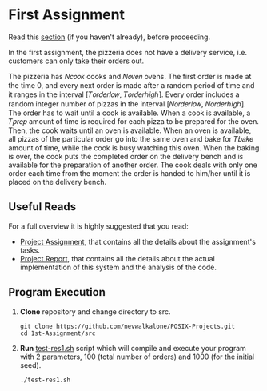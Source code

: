 # First Assignment

Read this [section](https://github.com/nevwalkalone/POSIX-Projects/blob/main/README.md) (if you haven't already), before proceeding.

In the first assignment, the pizzeria
does not have a delivery service, i.e. customers can only take their orders out.

The pizzeria has 𝑁𝑐𝑜𝑜𝑘 cooks and 𝑁𝑜𝑣𝑒𝑛 ovens. The first order is
made at the time 0, and every next order is made after a random period of time and it ranges in
the interval [𝑇𝑜𝑟𝑑𝑒𝑟𝑙𝑜𝑤, 𝑇𝑜𝑟𝑑𝑒𝑟ℎ𝑖𝑔ℎ]. Every order includes a random integer number of pizzas in
the interval [𝑁𝑜𝑟𝑑𝑒𝑟𝑙𝑜𝑤, 𝑁𝑜𝑟𝑑𝑒𝑟ℎ𝑖𝑔ℎ]. The order has to wait until a cook is available. When a cook
is available, a 𝑇𝑝𝑟𝑒𝑝 amount of time is required for each pizza to be prepared for the oven. Then,
the cook waits until an oven is available. When an oven is available, all pizzas of the particular
order go into the same oven and bake for 𝑇𝑏𝑎𝑘𝑒 amount of time, while the cook is busy
watching this oven. When the baking is over, the cook puts the completed order on the delivery
bench and is available for the preparation of another order. The cook deals with only one order
each time from the moment the order is handed to him/her until it is placed on the delivery
bench.

## Useful Reads

For a full overview it is highly suggested that you read:

- [Project Assignment](assignment-report/project1-assignment.pdf), that contains all the details about the assignment's tasks.
- [Project Report](assignment-report/project1-report.pdf), that contains all the details about the actual implementation of this system and the analysis of the code.

## Program Execution

1. **Clone** repository and change directory to src.

   ```console
   git clone https://github.com/nevwalkalone/POSIX-Projects.git
   cd 1st-Assignment/src
   ```

2. **Run** [test-res1.sh](src/test-res1.sh) script which will compile and execute your program with 2 parameters, 100 (total number of orders) and 1000 (for the initial seed).

   ```console
   ./test-res1.sh
   ```
